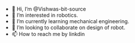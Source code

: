 - 👋 Hi, I’m @Vishwas-bit-source
- 👀 I’m interested in robotics.
- 🌱 I’m currently learning mechanical engineering.
- 💞️ I’m looking to collaborate on design of robot.
- 📫 How to reach me by linkdin

<!---
Vishwas-bit-source/Vishwas-bit-source is a ✨ special ✨ repository because its `README.md` (this file) appears on your GitHub profile.
You can click the Preview link to take a look at your changes.
--->
